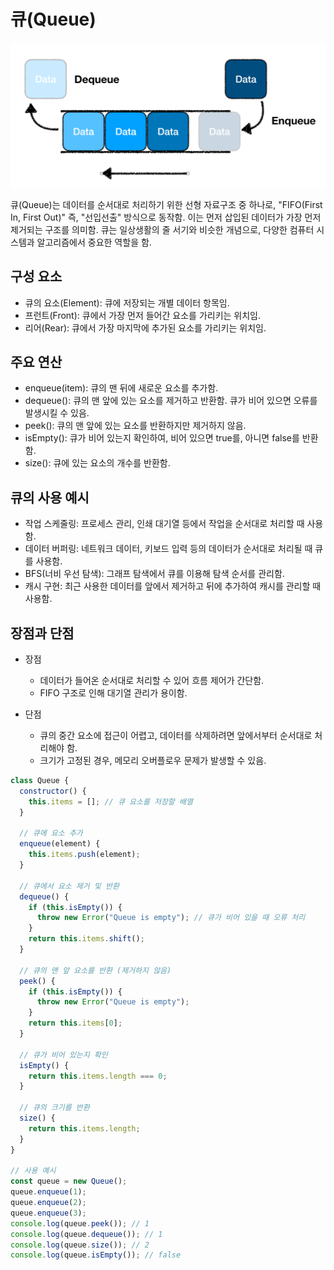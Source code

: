 # 큐(Queue)

![큐](./src/queue.png)

큐(Queue)는 데이터를 순서대로 처리하기 위한 선형 자료구조 중 하나로, "FIFO(First In, First Out)" 즉, "선입선출" 방식으로 동작함. 이는 먼저 삽입된 데이터가 가장 먼저 제거되는 구조를 의미함. 큐는 일상생활의 줄 서기와 비슷한 개념으로, 다양한 컴퓨터 시스템과 알고리즘에서 중요한 역할을 함.

## 구성 요소

- 큐의 요소(Element): 큐에 저장되는 개별 데이터 항목임.
- 프런트(Front): 큐에서 가장 먼저 들어간 요소를 가리키는 위치임.
- 리어(Rear): 큐에서 가장 마지막에 추가된 요소를 가리키는 위치임.

## 주요 연산

- enqueue(item): 큐의 맨 뒤에 새로운 요소를 추가함.
- dequeue(): 큐의 맨 앞에 있는 요소를 제거하고 반환함. 큐가 비어 있으면 오류를 발생시킬 수 있음.
- peek(): 큐의 맨 앞에 있는 요소를 반환하지만 제거하지 않음.
- isEmpty(): 큐가 비어 있는지 확인하여, 비어 있으면 true를, 아니면 false를 반환함.
- size(): 큐에 있는 요소의 개수를 반환함.

## 큐의 사용 예시

- 작업 스케줄링: 프로세스 관리, 인쇄 대기열 등에서 작업을 순서대로 처리할 때 사용함.
- 데이터 버퍼링: 네트워크 데이터, 키보드 입력 등의 데이터가 순서대로 처리될 때 큐를 사용함.
- BFS(너비 우선 탐색): 그래프 탐색에서 큐를 이용해 탐색 순서를 관리함.
- 캐시 구현: 최근 사용한 데이터를 앞에서 제거하고 뒤에 추가하여 캐시를 관리할 때 사용함.

## 장점과 단점

- 장점

  - 데이터가 들어온 순서대로 처리할 수 있어 흐름 제어가 간단함.
  - FIFO 구조로 인해 대기열 관리가 용이함.

- 단점

  - 큐의 중간 요소에 접근이 어렵고, 데이터를 삭제하려면 앞에서부터 순서대로 처리해야 함.
  - 크기가 고정된 경우, 메모리 오버플로우 문제가 발생할 수 있음.

```javascript
class Queue {
  constructor() {
    this.items = []; // 큐 요소를 저장할 배열
  }

  // 큐에 요소 추가
  enqueue(element) {
    this.items.push(element);
  }

  // 큐에서 요소 제거 및 반환
  dequeue() {
    if (this.isEmpty()) {
      throw new Error("Queue is empty"); // 큐가 비어 있을 때 오류 처리
    }
    return this.items.shift();
  }

  // 큐의 맨 앞 요소를 반환 (제거하지 않음)
  peek() {
    if (this.isEmpty()) {
      throw new Error("Queue is empty");
    }
    return this.items[0];
  }

  // 큐가 비어 있는지 확인
  isEmpty() {
    return this.items.length === 0;
  }

  // 큐의 크기를 반환
  size() {
    return this.items.length;
  }
}

// 사용 예시
const queue = new Queue();
queue.enqueue(1);
queue.enqueue(2);
queue.enqueue(3);
console.log(queue.peek()); // 1
console.log(queue.dequeue()); // 1
console.log(queue.size()); // 2
console.log(queue.isEmpty()); // false
```
